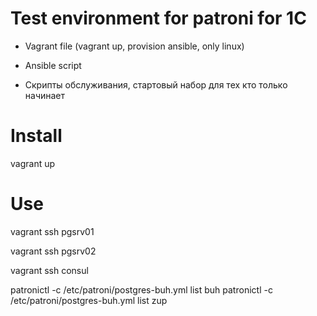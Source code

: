 # Test environment for patroni for 1C

* Vagrant file (vagrant up, provision ansible, only linux)

* Ansible script

* Скрипты обслуживания, стартовый набор для тех кто только начинает

# Install

vagrant up

# Use

vagrant ssh pgsrv01

vagrant ssh pgsrv02

vagrant ssh consul

patronictl -c /etc/patroni/postgres-buh.yml list buh
patronictl -c /etc/patroni/postgres-buh.yml list zup

